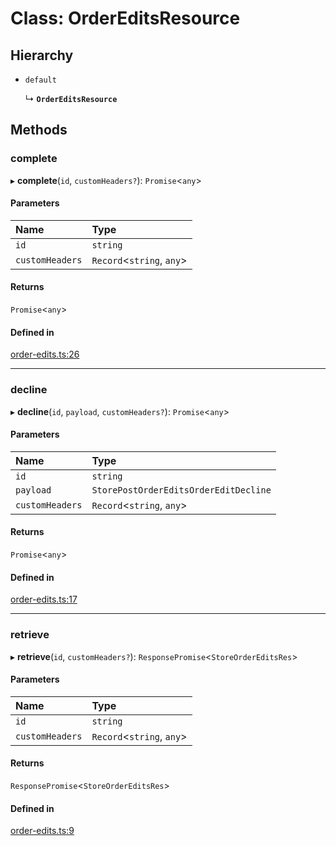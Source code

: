 # Class: OrderEditsResource

## Hierarchy

- `default`

  ↳ **`OrderEditsResource`**

## Methods

### complete

▸ **complete**(`id`, `customHeaders?`): `Promise`<`any`\>

#### Parameters

| Name | Type |
| :------ | :------ |
| `id` | `string` |
| `customHeaders` | `Record`<`string`, `any`\> |

#### Returns

`Promise`<`any`\>

#### Defined in

[order-edits.ts:26](https://github.com/medusajs/medusa/blob/33df8122b/packages/medusa-js/src/resources/order-edits.ts#L26)

___

### decline

▸ **decline**(`id`, `payload`, `customHeaders?`): `Promise`<`any`\>

#### Parameters

| Name | Type |
| :------ | :------ |
| `id` | `string` |
| `payload` | `StorePostOrderEditsOrderEditDecline` |
| `customHeaders` | `Record`<`string`, `any`\> |

#### Returns

`Promise`<`any`\>

#### Defined in

[order-edits.ts:17](https://github.com/medusajs/medusa/blob/33df8122b/packages/medusa-js/src/resources/order-edits.ts#L17)

___

### retrieve

▸ **retrieve**(`id`, `customHeaders?`): `ResponsePromise`<`StoreOrderEditsRes`\>

#### Parameters

| Name | Type |
| :------ | :------ |
| `id` | `string` |
| `customHeaders` | `Record`<`string`, `any`\> |

#### Returns

`ResponsePromise`<`StoreOrderEditsRes`\>

#### Defined in

[order-edits.ts:9](https://github.com/medusajs/medusa/blob/33df8122b/packages/medusa-js/src/resources/order-edits.ts#L9)
